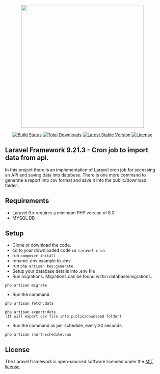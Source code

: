 <p align="center"><a href="https://laravel.com" target="_blank"><img src="https://raw.githubusercontent.com/laravel/art/master/logo-lockup/5%20SVG/2%20CMYK/1%20Full%20Color/laravel-logolockup-cmyk-red.svg" width="400"></a></p>

<p align="center">
<a href="https://travis-ci.org/laravel/framework"><img src="https://travis-ci.org/laravel/framework.svg" alt="Build Status"></a>
<a href="https://packagist.org/packages/laravel/framework"><img src="https://img.shields.io/packagist/dt/laravel/framework" alt="Total Downloads"></a>
<a href="https://packagist.org/packages/laravel/framework"><img src="https://img.shields.io/packagist/v/laravel/framework" alt="Latest Stable Version"></a>
<a href="https://packagist.org/packages/laravel/framework"><img src="https://img.shields.io/packagist/l/laravel/framework" alt="License"></a>
</p>

## Laravel Framework 9.21.3 - Cron job to import data from api.

In this project there is an implementation of Laravel cron job for accessing an API and saving data into database. There is one more command to generate a report into csv format and save it into the public/download folder.

## Requirements

- Laravel 9.x requires a minimum PHP version of 8.0
- MYSQL DB

## Setup

- Clone or download the code.
- cd to your downloaded code ```cd Laravel-cron```
- run ```composer install```
- rename .env.example to .env
- run ```php artisan key:generate```
- Setup your database details into .env file
- Run migrations. Migrations can be found within database/migrations. 
```
php artisan migrate

```
- Run the command.
```
php artisan fetch:data

php artisan export:data
(It will export csv file into public/download folder)

```
- Run the command as per schedule, every 20 seconds.
```
php artisan short-schedule:run
```

## License

The Laravel framework is open-sourced software licensed under the [MIT license](https://opensource.org/licenses/MIT).

